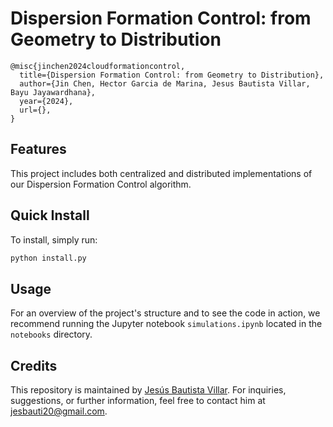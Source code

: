 # Dispersion Formation Control: from Geometry to Distribution

    @misc{jinchen2024cloudformationcontrol,
      title={Dispersion Formation Control: from Geometry to Distribution}, 
      author={Jin Chen, Hector Garcia de Marina, Jesus Bautista Villar, Bayu Jayawardhana},
      year={2024},
      url={}, 
    }

## Features
This project includes both centralized and distributed implementations of our Dispersion Formation Control algorithm.

## Quick Install

To install, simply run:

```bash
python install.py
```

## Usage

For an overview of the project's structure and to see the code in action, we recommend running the Jupyter notebook `simulations.ipynb` located in the `notebooks` directory.

## Credits

This repository is maintained by [Jesús Bautista Villar](https://sites.google.com/view/jbautista-research). For inquiries, suggestions, or further information, feel free to contact him at <jesbauti20@gmail.com>.
